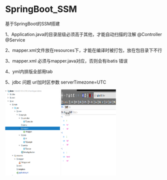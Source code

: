 # SpringBoot_SSM
基于SpringBoot的SSM搭建

1、Application.java的目录层级必须高于其他，才能自动扫描的注解 @Controller @Service 

2、mapper.xml文件放在resources下，才能在编译时被打包，放在包目录下不行

3、mapper.xml 必须与mapper.java对应，否则会有ibatis 错误

4、yml内排版全部用tab


5、jdbc 问题  url加时区参数  serverTimezone=UTC



<img src="https://github.com/AWQi/SpringBoot_SSM/blob/master/目录结构.png" width= "175" height="275"/>


<img src="https://github.com/AWQi/SpringBoot_SSM/blob/master/访问截图.png" width= "175" height="275"/>
